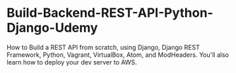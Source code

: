 # Build-Backend-REST-API-Python-Django-Udemy
How to Build a REST API from scratch, using Django, Django REST Framework, Python, Vagrant, VirtualBox, Atom, and ModHeaders. You'll also learn how to deploy your dev server to AWS.

